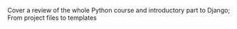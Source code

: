 Cover a review of the whole Python course and introductory part to Django;
From project files to templates
